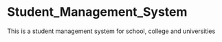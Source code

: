 # Student_Management_System
This is a student management system for school, college and universities
